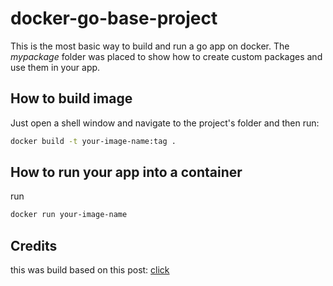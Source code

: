 # docker-go-base-project

This is the most basic way to build and run a go app on docker. The _mypackage_ folder was placed to show how to create custom packages and use them in your app.

## How to build image

Just open a shell window and navigate to the project's folder and then run:

```bash
docker build -t your-image-name:tag .
```

## How to run your app into a container

run 

```bash
docker run your-image-name
```


## Credits

this was build based on this post: [click](https://medium.com/travis-on-docker/how-to-dockerize-your-go-golang-app-542af15c27a2)
